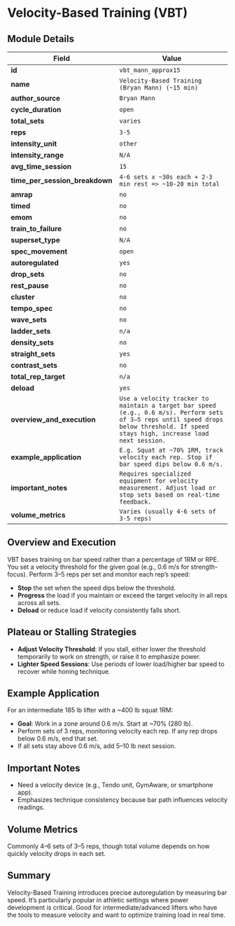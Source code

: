 # Velocity-Based Training (VBT)

## Module Details

| Field                          | Value                                                                                                                                                                                 |
| ------------------------------ | ------------------------------------------------------------------------------------------------------------------------------------------------------------------------------------- |
| **id**                         | `vbt_mann_approx15`                                                                                                                                                                   |
| **name**                       | `Velocity-Based Training (Bryan Mann) (~15 min)`                                                                                                                                      |
| **author_source**              | `Bryan Mann`                                                                                                                                                                          |
| **cycle_duration**             | `open`                                                                                                                                                                                |
| **total_sets**                 | `varies`                                                                                                                                                                              |
| **reps**                       | `3-5`                                                                                                                                                                                 |
| **intensity_unit**             | `other`                                                                                                                                                                               |
| **intensity_range**            | `N/A`                                                                                                                                                                                 |
| **avg_time_session**           | `15`                                                                                                                                                                                  |
| **time_per_session_breakdown** | `4-6 sets x ~30s each + 2-3 min rest => ~10-20 min total`                                                                                                                             |
| **amrap**                      | `no`                                                                                                                                                                                  |
| **timed**                      | `no`                                                                                                                                                                                  |
| **emom**                       | `no`                                                                                                                                                                                  |
| **train_to_failure**           | `no`                                                                                                                                                                                  |
| **superset_type**              | `N/A`                                                                                                                                                                                 |
| **spec_movement**              | `open`                                                                                                                                                                                |
| **autoregulated**              | `yes`                                                                                                                                                                                 |
| **drop_sets**                  | `no`                                                                                                                                                                                  |
| **rest_pause**                 | `no`                                                                                                                                                                                  |
| **cluster**                    | `no`                                                                                                                                                                                  |
| **tempo_spec**                 | `no`                                                                                                                                                                                  |
| **wave_sets**                  | `no`                                                                                                                                                                                  |
| **ladder_sets**                | `n/a`                                                                                                                                                                                 |
| **density_sets**               | `no`                                                                                                                                                                                  |
| **straight_sets**              | `yes`                                                                                                                                                                                 |
| **contrast_sets**              | `no`                                                                                                                                                                                  |
| **total_rep_target**           | `n/a`                                                                                                                                                                                 |
| **deload**                     | `yes`                                                                                                                                                                                 |
| **overview_and_execution**     | `Use a velocity tracker to maintain a target bar speed (e.g., 0.6 m/s). Perform sets of 3–5 reps until speed drops below threshold. If speed stays high, increase load next session.` |
| **example_application**        | `E.g. Squat at ~70% 1RM, track velocity each rep. Stop if bar speed dips below 0.6 m/s.`                                                                                              |
| **important_notes**            | `Requires specialized equipment for velocity measurement. Adjust load or stop sets based on real-time feedback.`                                                                      |
| **volume_metrics**             | `Varies (usually 4-6 sets of 3-5 reps)`                                                                                                                                               |

## Overview and Execution

VBT bases training on bar speed rather than a percentage of 1RM or RPE. You set a velocity threshold for the given goal (e.g., 0.6 m/s for strength-focus). Perform 3–5 reps per set and monitor each rep’s speed:

- **Stop** the set when the speed dips below the threshold.
- **Progress** the load if you maintain or exceed the target velocity in all reps across all sets.
- **Deload** or reduce load if velocity consistently falls short.

## Plateau or Stalling Strategies

- **Adjust Velocity Threshold**: If you stall, either lower the threshold temporarily to work on strength, or raise it to emphasize power.
- **Lighter Speed Sessions**: Use periods of lower load/higher bar speed to recover while honing technique.

## Example Application

For an intermediate 185 lb lifter with a ~400 lb squat 1RM:

- **Goal**: Work in a zone around 0.6 m/s. Start at ~70% (280 lb).
- Perform sets of 3 reps, monitoring velocity each rep. If any rep drops below 0.6 m/s, end that set.
- If all sets stay above 0.6 m/s, add 5–10 lb next session.

## Important Notes

- Need a velocity device (e.g., Tendo unit, GymAware, or smartphone app).
- Emphasizes technique consistency because bar path influences velocity readings.

## Volume Metrics

Commonly 4–6 sets of 3–5 reps, though total volume depends on how quickly velocity drops in each set.

## Summary

Velocity-Based Training introduces precise autoregulation by measuring bar speed. It’s particularly popular in athletic settings where power development is critical. Good for intermediate/advanced lifters who have the tools to measure velocity and want to optimize training load in real time.
